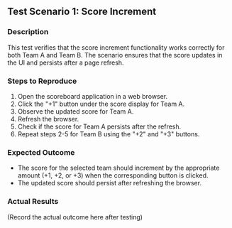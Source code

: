 ## Test Scenario 1: Score Increment

### Description

This test verifies that the score increment functionality works correctly for both Team A and Team B. The scenario ensures that the score updates in the UI and persists after a page refresh.

### Steps to Reproduce

1. Open the scoreboard application in a web browser.
2. Click the "+1" button under the score display for Team A.
3. Observe the updated score for Team A.
4. Refresh the browser.
5. Check if the score for Team A persists after the refresh.
6. Repeat steps 2-5 for Team B using the "+2" and "+3" buttons.

### Expected Outcome

- The score for the selected team should increment by the appropriate amount (+1, +2, or +3) when the corresponding button is clicked.
- The updated score should persist after refreshing the browser.

### Actual Results

(Record the actual outcome here after testing)

